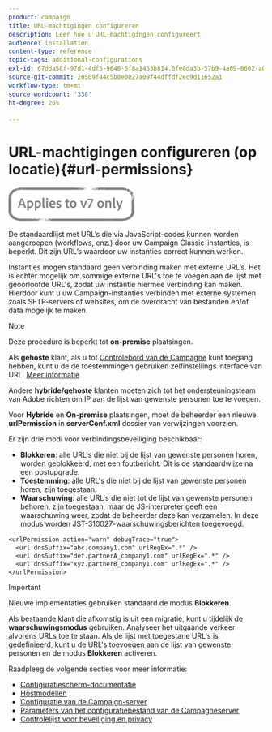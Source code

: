 ```yaml
---
product: campaign
title: URL-machtigingen configureren
description: Leer hoe u URL-machtigingen configureert
audience: installation
content-type: reference
topic-tags: additional-configurations
exl-id: 67dda58f-97d1-4df5-9648-5f8a1453b814,6fe8da3b-57b9-4a69-8602-a03993630b27
source-git-commit: 20509f44c5b8e0827a09f44dffdf2ec9d11652a1
workflow-type: tm+mt
source-wordcount: '338'
ht-degree: 26%

---
```


# URL-machtigingen configureren (op locatie){#url-permissions}

![](../../assets/v7-only.svg)

De standaardlijst met URL’s die via JavaScript-codes kunnen worden aangeroepen (workflows, enz.) door uw Campaign Classic-instanties, is beperkt. Dit zijn URL’s waardoor uw instanties correct kunnen werken.

Instanties mogen standaard geen verbinding maken met externe URL’s. Het is echter mogelijk om sommige externe URL&#39;s toe te voegen aan de lijst met geoorloofde URL&#39;s, zodat uw instantie hiermee verbinding kan maken. Hierdoor kunt u uw Campaign-instanties verbinden met externe systemen zoals SFTP-servers of websites, om de overdracht van bestanden en/of data mogelijk te maken.

>[!NOTE]
>
>Deze procedure is beperkt tot **on-premise** plaatsingen.
>
>Als **gehoste** klant, als u tot [Controlebord van de Campagne](https://experienceleague.adobe.com/docs/control-panel/using/control-panel-home.html?lang=nl) kunt toegang hebben, kunt u de de toestemmingen gebruiken zelfinstellings interface van URL. [Meer informatie](https://experienceleague.adobe.com/docs/control-panel/using/instances-settings/url-permissions.html)
>
>Andere **hybride/gehoste** klanten moeten zich tot het ondersteuningsteam van Adobe richten om IP aan de lijst van gewenste personen toe te voegen.

Voor **Hybride** en **On-premise** plaatsingen, moet de beheerder een nieuwe **urlPermission** in **serverConf.xml** dossier van verwijzingen voorzien.


Er zijn drie modi voor verbindingsbeveiliging beschikbaar:

* **Blokkeren**: alle URL&#39;s die niet bij de lijst van gewenste personen horen, worden geblokkeerd, met een foutbericht. Dit is de standaardwijze na een postupgrade.
* **Toestemming**: alle URL&#39;s die niet bij de lijst van gewenste personen horen, zijn toegestaan.
* **Waarschuwing**: alle URL&#39;s die niet tot de lijst van gewenste personen behoren, zijn toegestaan, maar de JS-interpreter geeft een waarschuwing weer, zodat de beheerder deze kan verzamelen. In deze modus worden JST-310027-waarschuwingsberichten toegevoegd.

```
<urlPermission action="warn" debugTrace="true">
  <url dnsSuffix="abc.company1.com" urlRegEx=".*" />
  <url dnsSuffix="def.partnerA_company1.com" urlRegEx=".*" />
  <url dnsSuffix="xyz.partnerB_company1.com" urlRegEx=".*" />
</urlPermission>
```

>[!IMPORTANT]
>
>Nieuwe implementaties gebruiken standaard de modus **Blokkeren**.
>
>Als bestaande klant die afkomstig is uit een migratie, kunt u tijdelijk de **waarschuwingsmodus** gebruiken. Analyseer het uitgaande verkeer alvorens URLs toe te staan. Als de lijst met toegestane URL&#39;s is gedefinieerd, kunt u de URL&#39;s toevoegen aan de lijst van gewenste personen en de modus **Blokkeren** activeren.

Raadpleeg de volgende secties voor meer informatie:

* [Configuratiescherm-documentatie](https://experienceleague.adobe.com/docs/control-panel/using/control-panel-home.html)
* [Hostmodellen](hosting-models.md)
* [Configuratie van de Campaign-server](configuring-campaign-server.md)
* [Parameters van het configuratiebestand van de Campagneserver](the-server-configuration-file.md)
* [Controlelijst voor beveiliging en privacy](get-started-security-privacy.md)
